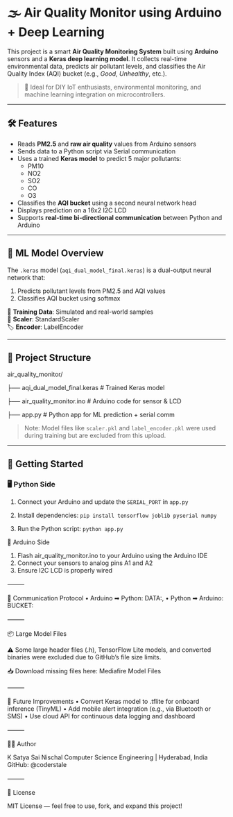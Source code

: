 # 🌫️ Air Quality Monitor using Arduino + Deep Learning

This project is a smart **Air Quality Monitoring System** built using **Arduino** sensors and a **Keras deep learning model**. It collects real-time environmental data, predicts air pollutant levels, and classifies the Air Quality Index (AQI) bucket (e.g., *Good*, *Unhealthy*, etc.).

> 🔗 Ideal for DIY IoT enthusiasts, environmental monitoring, and machine learning integration on microcontrollers.

---

## 🛠️ Features

- Reads **PM2.5** and **raw air quality** values from Arduino sensors
- Sends data to a Python script via Serial communication
- Uses a trained **Keras model** to predict 5 major pollutants:
  - PM10
  - NO2
  - SO2
  - CO
  - O3
- Classifies the **AQI bucket** using a second neural network head
- Displays prediction on a 16x2 I2C LCD
- Supports **real-time bi-directional communication** between Python and Arduino

---

## 🧠 ML Model Overview

The `.keras` model (`aqi_dual_model_final.keras`) is a dual-output neural network that:

1. Predicts pollutant levels from PM2.5 and AQI values
2. Classifies AQI bucket using softmax

🧪 **Training Data**: Simulated and real-world samples  
🧮 **Scaler**: StandardScaler  
🏷️ **Encoder**: LabelEncoder

---

## 🧩 Project Structure
air_quality_monitor/

├── aqi_dual_model_final.keras   # Trained Keras model

├── air_quality_monitor.ino      # Arduino code for sensor & LCD

├── app.py                 # Python app for ML prediction + serial comm



> Note: Model files like `scaler.pkl` and `label_encoder.pkl` were used during training but are excluded from this upload.

---

## 🚀 Getting Started

### 🖥️ Python Side

1. Connect your Arduino and update the `SERIAL_PORT` in `app.py`
2. Install dependencies:
```pip install tensorflow joblib pyserial numpy```

3.	Run the Python script:
```python app.py```

🤖 Arduino Side
  1.	Flash air_quality_monitor.ino to your Arduino using the Arduino IDE
  2.	Connect your sensors to analog pins A1 and A2
  3.	Ensure I2C LCD is properly wired

⸻

🔌 Communication Protocol
  •	Arduino ➡ Python: DATA:<pm25>,<aqi>
  •	Python ➡ Arduino: BUCKET:<category>

⸻

📦 Large Model Files

⚠️ Some large header files (.h), TensorFlow Lite models, and converted binaries were excluded due to GitHub’s file size limits.

📥 Download missing files here:
Mediafire Model Files

⸻

🧠 Future Improvements
  •	Convert Keras model to .tflite for onboard inference (TinyML)
  •	Add mobile alert integration (e.g., via Bluetooth or SMS)
  •	Use cloud API for continuous data logging and dashboard

⸻

👨‍💻 Author

K Satya Sai Nischal
Computer Science Engineering | Hyderabad, India
GitHub: @coderstale

⸻

📜 License

MIT License — feel free to use, fork, and expand this project!
